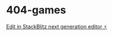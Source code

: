# 404-games

[Edit in StackBlitz next generation editor ⚡️](https://stackblitz.com/~/github.com/foek01/404-games)